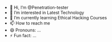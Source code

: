 - 👋 Hi, I’m @Penetration-tester
- 👀 I’m interested in Latest Technology
- 🌱 I’m currently learning Ethical Hacking Courses
- 📫 How to reach me 
- 😄 Pronouns: ...
- ⚡ Fun fact: ...

<!---
Penetration-tester/Penetration-tester is a ✨ special ✨ repository because its `README.md` (this file) appears on your GitHub profile.
You can click the Preview link to take a look at your changes.
--->
